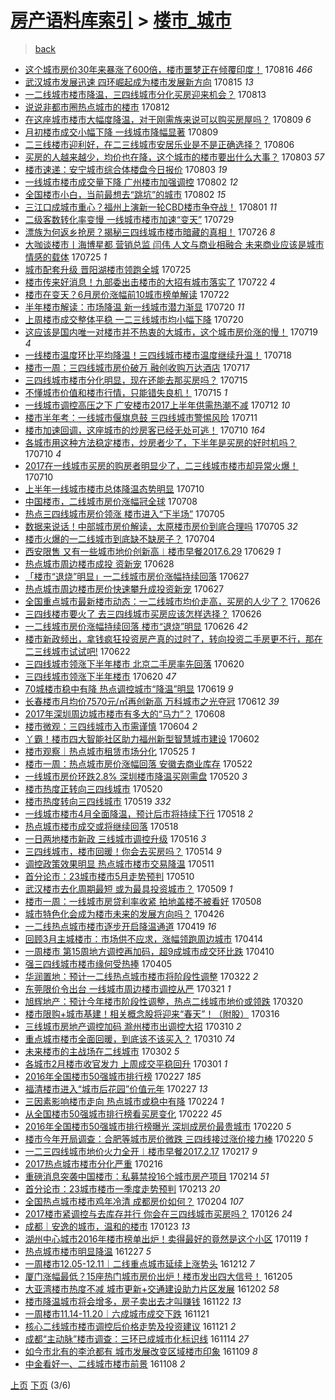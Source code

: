 [房产语料库索引](../../README.md)  > [楼市_城市](楼市_城市.md)
====
> [back](../README.md)

- [这个城市房价30年来暴涨了600倍，楼市噩梦正在倾覆印度！](http://jkwz.applinzi.com/ittc/7002187982013203472.html#%E8%BF%99%E4%B8%AA%E5%9F%8E%E5%B8%82%E6%88%BF%E4%BB%B730%E5%B9%B4%E6%9D%A5%E6%9A%B4%E6%B6%A8%E4%BA%86600%E5%80%8D%EF%BC%8C%E6%A5%BC%E5%B8%82%E5%99%A9%E6%A2%A6%E6%AD%A3%E5%9C%A8%E5%80%BE%E8%A6%86%E5%8D%B0%E5%BA%A6%EF%BC%81) 170816 *466* 
- [武汉城市发展迅速 四环崛起成为楼市发展新方向](http://jkwz.applinzi.com/ittc/7002084789971321872.html#%E6%AD%A6%E6%B1%89%E5%9F%8E%E5%B8%82%E5%8F%91%E5%B1%95%E8%BF%85%E9%80%9F+%E5%9B%9B%E7%8E%AF%E5%B4%9B%E8%B5%B7%E6%88%90%E4%B8%BA%E6%A5%BC%E5%B8%82%E5%8F%91%E5%B1%95%E6%96%B0%E6%96%B9%E5%90%91) 170815 *13* 
- [一二线城市楼市降温，三四线城市分化买房迎来机会？](http://jkwz.applinzi.com/ittc/7001396530408588305.html#%E4%B8%80%E4%BA%8C%E7%BA%BF%E5%9F%8E%E5%B8%82%E6%A5%BC%E5%B8%82%E9%99%8D%E6%B8%A9%EF%BC%8C%E4%B8%89%E5%9B%9B%E7%BA%BF%E5%9F%8E%E5%B8%82%E5%88%86%E5%8C%96%E4%B9%B0%E6%88%BF%E8%BF%8E%E6%9D%A5%E6%9C%BA%E4%BC%9A%EF%BC%9F) 170813  
- [说说非都市圈热点城市的楼市](http://jkwz.applinzi.com/ittc/7001047153013949456.html#%E8%AF%B4%E8%AF%B4%E9%9D%9E%E9%83%BD%E5%B8%82%E5%9C%88%E7%83%AD%E7%82%B9%E5%9F%8E%E5%B8%82%E7%9A%84%E6%A5%BC%E5%B8%82) 170812  
- [在这座城市楼市大幅度降温，对于刚需族来说可以购买房屋吗？](http://jkwz.applinzi.com/ittc/6999883987445892112.html#%E5%9C%A8%E8%BF%99%E5%BA%A7%E5%9F%8E%E5%B8%82%E6%A5%BC%E5%B8%82%E5%A4%A7%E5%B9%85%E5%BA%A6%E9%99%8D%E6%B8%A9%EF%BC%8C%E5%AF%B9%E4%BA%8E%E5%88%9A%E9%9C%80%E6%97%8F%E6%9D%A5%E8%AF%B4%E5%8F%AF%E4%BB%A5%E8%B4%AD%E4%B9%B0%E6%88%BF%E5%B1%8B%E5%90%97%EF%BC%9F) 170809 *6* 
- [月初楼市成交小幅下降 一线城市降幅显著](http://jkwz.applinzi.com/ittc/6999831893875622928.html#%E6%9C%88%E5%88%9D%E6%A5%BC%E5%B8%82%E6%88%90%E4%BA%A4%E5%B0%8F%E5%B9%85%E4%B8%8B%E9%99%8D+%E4%B8%80%E7%BA%BF%E5%9F%8E%E5%B8%82%E9%99%8D%E5%B9%85%E6%98%BE%E8%91%97) 170809  
- [二三线楼市迎利好，在二三线城市安居乐业是不是正确选择？](http://jkwz.applinzi.com/ittc/6998765460945110033.html#%E4%BA%8C%E4%B8%89%E7%BA%BF%E6%A5%BC%E5%B8%82%E8%BF%8E%E5%88%A9%E5%A5%BD%EF%BC%8C%E5%9C%A8%E4%BA%8C%E4%B8%89%E7%BA%BF%E5%9F%8E%E5%B8%82%E5%AE%89%E5%B1%85%E4%B9%90%E4%B8%9A%E6%98%AF%E4%B8%8D%E6%98%AF%E6%AD%A3%E7%A1%AE%E9%80%89%E6%8B%A9%EF%BC%9F) 170806  
- [买房的人越来越少，均价也在降，这个城市的楼市要出什么大事？](http://jkwz.applinzi.com/ittc/6997542993337517072.html#%E4%B9%B0%E6%88%BF%E7%9A%84%E4%BA%BA%E8%B6%8A%E6%9D%A5%E8%B6%8A%E5%B0%91%EF%BC%8C%E5%9D%87%E4%BB%B7%E4%B9%9F%E5%9C%A8%E9%99%8D%EF%BC%8C%E8%BF%99%E4%B8%AA%E5%9F%8E%E5%B8%82%E7%9A%84%E6%A5%BC%E5%B8%82%E8%A6%81%E5%87%BA%E4%BB%80%E4%B9%88%E5%A4%A7%E4%BA%8B%EF%BC%9F) 170803 *57* 
- [楼市速递：安宁城市综合体楼盘今日报价](http://jkwz.applinzi.com/ittc/6997489666046297104.html#%E6%A5%BC%E5%B8%82%E9%80%9F%E9%80%92%EF%BC%9A%E5%AE%89%E5%AE%81%E5%9F%8E%E5%B8%82%E7%BB%BC%E5%90%88%E4%BD%93%E6%A5%BC%E7%9B%98%E4%BB%8A%E6%97%A5%E6%8A%A5%E4%BB%B7) 170803 *19* 
- [一线城市楼市成交量下降 广州楼市加强调控](http://jkwz.applinzi.com/ittc/6997306183848035345.html#%E4%B8%80%E7%BA%BF%E5%9F%8E%E5%B8%82%E6%A5%BC%E5%B8%82%E6%88%90%E4%BA%A4%E9%87%8F%E4%B8%8B%E9%99%8D+%E5%B9%BF%E5%B7%9E%E6%A5%BC%E5%B8%82%E5%8A%A0%E5%BC%BA%E8%B0%83%E6%8E%A7) 170802 *12* 
- [全国楼市小白，当前最想去“跳坑”的城市](http://jkwz.applinzi.com/ittc/6997148932445307921.html#%E5%85%A8%E5%9B%BD%E6%A5%BC%E5%B8%82%E5%B0%8F%E7%99%BD%EF%BC%8C%E5%BD%93%E5%89%8D%E6%9C%80%E6%83%B3%E5%8E%BB%E2%80%9C%E8%B7%B3%E5%9D%91%E2%80%9D%E7%9A%84%E5%9F%8E%E5%B8%82) 170802 *15* 
- [三江口成城市重心？福州上演新一轮CBD楼市争夺战！](http://jkwz.applinzi.com/ittc/6996861547849450513.html#%E4%B8%89%E6%B1%9F%E5%8F%A3%E6%88%90%E5%9F%8E%E5%B8%82%E9%87%8D%E5%BF%83%EF%BC%9F%E7%A6%8F%E5%B7%9E%E4%B8%8A%E6%BC%94%E6%96%B0%E4%B8%80%E8%BD%AECBD%E6%A5%BC%E5%B8%82%E4%BA%89%E5%A4%BA%E6%88%98%EF%BC%81) 170801 *11* 
- [二级客数转化率变慢 一线城市楼市加速“变天”](http://jkwz.applinzi.com/ittc/6995716302461994001.html#%E4%BA%8C%E7%BA%A7%E5%AE%A2%E6%95%B0%E8%BD%AC%E5%8C%96%E7%8E%87%E5%8F%98%E6%85%A2+%E4%B8%80%E7%BA%BF%E5%9F%8E%E5%B8%82%E6%A5%BC%E5%B8%82%E5%8A%A0%E9%80%9F%E2%80%9C%E5%8F%98%E5%A4%A9%E2%80%9D) 170729  
- [漂族为何返乡抢房？揭秘三四线城市楼市暗藏的真相！](http://jkwz.applinzi.com/ittc/6994565833383478289.html#%E6%BC%82%E6%97%8F%E4%B8%BA%E4%BD%95%E8%BF%94%E4%B9%A1%E6%8A%A2%E6%88%BF%EF%BC%9F%E6%8F%AD%E7%A7%98%E4%B8%89%E5%9B%9B%E7%BA%BF%E5%9F%8E%E5%B8%82%E6%A5%BC%E5%B8%82%E6%9A%97%E8%97%8F%E7%9A%84%E7%9C%9F%E7%9B%B8%EF%BC%81) 170726 *8* 
- [大咖谈楼市丨海博星都 营销总监 闫伟 人文与商业相融合 未来商业应该是城市情感的载体](http://jkwz.applinzi.com/ittc/6994299929936528400.html#%E5%A4%A7%E5%92%96%E8%B0%88%E6%A5%BC%E5%B8%82%E4%B8%A8%E6%B5%B7%E5%8D%9A%E6%98%9F%E9%83%BD+%E8%90%A5%E9%94%80%E6%80%BB%E7%9B%91+%E9%97%AB%E4%BC%9F+%E4%BA%BA%E6%96%87%E4%B8%8E%E5%95%86%E4%B8%9A%E7%9B%B8%E8%9E%8D%E5%90%88+%E6%9C%AA%E6%9D%A5%E5%95%86%E4%B8%9A%E5%BA%94%E8%AF%A5%E6%98%AF%E5%9F%8E%E5%B8%82%E6%83%85%E6%84%9F%E7%9A%84%E8%BD%BD%E4%BD%93) 170725 *1* 
- [城市配套升级 晋阳湖楼市领跑全城](http://jkwz.applinzi.com/ittc/6994113503177475089.html#%E5%9F%8E%E5%B8%82%E9%85%8D%E5%A5%97%E5%8D%87%E7%BA%A7+%E6%99%8B%E9%98%B3%E6%B9%96%E6%A5%BC%E5%B8%82%E9%A2%86%E8%B7%91%E5%85%A8%E5%9F%8E) 170725  
- [楼市传来好消息！九部委出击楼市的大招有城市落实了](http://jkwz.applinzi.com/ittc/6993157537430766608.html#%E6%A5%BC%E5%B8%82%E4%BC%A0%E6%9D%A5%E5%A5%BD%E6%B6%88%E6%81%AF%EF%BC%81%E4%B9%9D%E9%83%A8%E5%A7%94%E5%87%BA%E5%87%BB%E6%A5%BC%E5%B8%82%E7%9A%84%E5%A4%A7%E6%8B%9B%E6%9C%89%E5%9F%8E%E5%B8%82%E8%90%BD%E5%AE%9E%E4%BA%86) 170722 *4* 
- [楼市在变天？6月房价涨幅前10城市榜单解读](http://jkwz.applinzi.com/ittc/6993042667934843920.html#%E6%A5%BC%E5%B8%82%E5%9C%A8%E5%8F%98%E5%A4%A9%EF%BC%9F6%E6%9C%88%E6%88%BF%E4%BB%B7%E6%B6%A8%E5%B9%85%E5%89%8D10%E5%9F%8E%E5%B8%82%E6%A6%9C%E5%8D%95%E8%A7%A3%E8%AF%BB) 170722  
- [半年楼市解读：市场降温 新一线城市潜力渐显](http://jkwz.applinzi.com/ittc/6992347453708567568.html#%E5%8D%8A%E5%B9%B4%E6%A5%BC%E5%B8%82%E8%A7%A3%E8%AF%BB%EF%BC%9A%E5%B8%82%E5%9C%BA%E9%99%8D%E6%B8%A9+%E6%96%B0%E4%B8%80%E7%BA%BF%E5%9F%8E%E5%B8%82%E6%BD%9C%E5%8A%9B%E6%B8%90%E6%98%BE) 170720 *11* 
- [上周楼市成交整体平稳 一二三线城市均小幅下降](http://jkwz.applinzi.com/ittc/6992319074011710480.html#%E4%B8%8A%E5%91%A8%E6%A5%BC%E5%B8%82%E6%88%90%E4%BA%A4%E6%95%B4%E4%BD%93%E5%B9%B3%E7%A8%B3+%E4%B8%80%E4%BA%8C%E4%B8%89%E7%BA%BF%E5%9F%8E%E5%B8%82%E5%9D%87%E5%B0%8F%E5%B9%85%E4%B8%8B%E9%99%8D) 170720  
- [这应该是国内唯一对楼市并不热衷的大城市，这个城市房价涨的慢！](http://jkwz.applinzi.com/ittc/6992061380369581072.html#%E8%BF%99%E5%BA%94%E8%AF%A5%E6%98%AF%E5%9B%BD%E5%86%85%E5%94%AF%E4%B8%80%E5%AF%B9%E6%A5%BC%E5%B8%82%E5%B9%B6%E4%B8%8D%E7%83%AD%E8%A1%B7%E7%9A%84%E5%A4%A7%E5%9F%8E%E5%B8%82%EF%BC%8C%E8%BF%99%E4%B8%AA%E5%9F%8E%E5%B8%82%E6%88%BF%E4%BB%B7%E6%B6%A8%E7%9A%84%E6%85%A2%EF%BC%81) 170719 *4* 
- [一线楼市温度环比平均降温！三四线城市楼市温度继续升温！](http://jkwz.applinzi.com/ittc/6991697696988333072.html#%E4%B8%80%E7%BA%BF%E6%A5%BC%E5%B8%82%E6%B8%A9%E5%BA%A6%E7%8E%AF%E6%AF%94%E5%B9%B3%E5%9D%87%E9%99%8D%E6%B8%A9%EF%BC%81%E4%B8%89%E5%9B%9B%E7%BA%BF%E5%9F%8E%E5%B8%82%E6%A5%BC%E5%B8%82%E6%B8%A9%E5%BA%A6%E7%BB%A7%E7%BB%AD%E5%8D%87%E6%B8%A9%EF%BC%81) 170718  
- [楼市一周：三四线城市房价破万 融创收购万达酒店](http://jkwz.applinzi.com/ittc/6991217158670255120.html#%E6%A5%BC%E5%B8%82%E4%B8%80%E5%91%A8%EF%BC%9A%E4%B8%89%E5%9B%9B%E7%BA%BF%E5%9F%8E%E5%B8%82%E6%88%BF%E4%BB%B7%E7%A0%B4%E4%B8%87+%E8%9E%8D%E5%88%9B%E6%94%B6%E8%B4%AD%E4%B8%87%E8%BE%BE%E9%85%92%E5%BA%97) 170717  
- [三四线城市楼市分化明显，现在还能去那买房吗？](http://jkwz.applinzi.com/ittc/6990454937929384977.html#%E4%B8%89%E5%9B%9B%E7%BA%BF%E5%9F%8E%E5%B8%82%E6%A5%BC%E5%B8%82%E5%88%86%E5%8C%96%E6%98%8E%E6%98%BE%EF%BC%8C%E7%8E%B0%E5%9C%A8%E8%BF%98%E8%83%BD%E5%8E%BB%E9%82%A3%E4%B9%B0%E6%88%BF%E5%90%97%EF%BC%9F) 170715  
- [不懂城市价值和楼市行情，只能错失良机！](http://jkwz.applinzi.com/ittc/6990144452835148816.html#%E4%B8%8D%E6%87%82%E5%9F%8E%E5%B8%82%E4%BB%B7%E5%80%BC%E5%92%8C%E6%A5%BC%E5%B8%82%E8%A1%8C%E6%83%85%EF%BC%8C%E5%8F%AA%E8%83%BD%E9%94%99%E5%A4%B1%E8%89%AF%E6%9C%BA%EF%BC%81) 170715 *1* 
- [一线城市调控高压之下 广安楼市2017上半年供需热潮不减](http://jkwz.applinzi.com/ittc/6989453983000036368.html#%E4%B8%80%E7%BA%BF%E5%9F%8E%E5%B8%82%E8%B0%83%E6%8E%A7%E9%AB%98%E5%8E%8B%E4%B9%8B%E4%B8%8B+%E5%B9%BF%E5%AE%89%E6%A5%BC%E5%B8%822017%E4%B8%8A%E5%8D%8A%E5%B9%B4%E4%BE%9B%E9%9C%80%E7%83%AD%E6%BD%AE%E4%B8%8D%E5%87%8F) 170712 *10* 
- [楼市半年考：一线城市偃旗息鼓 三四线城市警惕风险](http://jkwz.applinzi.com/ittc/6988910601571927057.html#%E6%A5%BC%E5%B8%82%E5%8D%8A%E5%B9%B4%E8%80%83%EF%BC%9A%E4%B8%80%E7%BA%BF%E5%9F%8E%E5%B8%82%E5%81%83%E6%97%97%E6%81%AF%E9%BC%93+%E4%B8%89%E5%9B%9B%E7%BA%BF%E5%9F%8E%E5%B8%82%E8%AD%A6%E6%83%95%E9%A3%8E%E9%99%A9) 170711  
- [楼市加速回调，这座城市的炒房客已经无处可逃！](http://jkwz.applinzi.com/ittc/6988746649001001988.html#%E6%A5%BC%E5%B8%82%E5%8A%A0%E9%80%9F%E5%9B%9E%E8%B0%83%EF%BC%8C%E8%BF%99%E5%BA%A7%E5%9F%8E%E5%B8%82%E7%9A%84%E7%82%92%E6%88%BF%E5%AE%A2%E5%B7%B2%E7%BB%8F%E6%97%A0%E5%A4%84%E5%8F%AF%E9%80%83%EF%BC%81) 170710 *164* 
- [各城市用这种方法稳定楼市，炒房者少了，下半年是买房的好时机吗？](http://jkwz.applinzi.com/ittc/6988644778097771524.html#%E5%90%84%E5%9F%8E%E5%B8%82%E7%94%A8%E8%BF%99%E7%A7%8D%E6%96%B9%E6%B3%95%E7%A8%B3%E5%AE%9A%E6%A5%BC%E5%B8%82%EF%BC%8C%E7%82%92%E6%88%BF%E8%80%85%E5%B0%91%E4%BA%86%EF%BC%8C%E4%B8%8B%E5%8D%8A%E5%B9%B4%E6%98%AF%E4%B9%B0%E6%88%BF%E7%9A%84%E5%A5%BD%E6%97%B6%E6%9C%BA%E5%90%97%EF%BC%9F) 170710 *4* 
- [2017在一线城市买房的购房者明显少了，二三线城市楼市却异常火爆！](http://jkwz.applinzi.com/ittc/6988622015513494532.html#2017%E5%9C%A8%E4%B8%80%E7%BA%BF%E5%9F%8E%E5%B8%82%E4%B9%B0%E6%88%BF%E7%9A%84%E8%B4%AD%E6%88%BF%E8%80%85%E6%98%8E%E6%98%BE%E5%B0%91%E4%BA%86%EF%BC%8C%E4%BA%8C%E4%B8%89%E7%BA%BF%E5%9F%8E%E5%B8%82%E6%A5%BC%E5%B8%82%E5%8D%B4%E5%BC%82%E5%B8%B8%E7%81%AB%E7%88%86%EF%BC%81) 170710  
- [上半年一线城市楼市总体降温态势明显](http://jkwz.applinzi.com/ittc/6988586267875738640.html#%E4%B8%8A%E5%8D%8A%E5%B9%B4%E4%B8%80%E7%BA%BF%E5%9F%8E%E5%B8%82%E6%A5%BC%E5%B8%82%E6%80%BB%E4%BD%93%E9%99%8D%E6%B8%A9%E6%80%81%E5%8A%BF%E6%98%8E%E6%98%BE) 170710  
- [中国楼市，二线城市房价涨幅冠全球](http://jkwz.applinzi.com/ittc/6987820496916579333.html#%E4%B8%AD%E5%9B%BD%E6%A5%BC%E5%B8%82%EF%BC%8C%E4%BA%8C%E7%BA%BF%E5%9F%8E%E5%B8%82%E6%88%BF%E4%BB%B7%E6%B6%A8%E5%B9%85%E5%86%A0%E5%85%A8%E7%90%83) 170708  
- [热点三四线城市房价领涨 楼市进入“下半场”](http://jkwz.applinzi.com/ittc/6986780572499051536.html#%E7%83%AD%E7%82%B9%E4%B8%89%E5%9B%9B%E7%BA%BF%E5%9F%8E%E5%B8%82%E6%88%BF%E4%BB%B7%E9%A2%86%E6%B6%A8+%E6%A5%BC%E5%B8%82%E8%BF%9B%E5%85%A5%E2%80%9C%E4%B8%8B%E5%8D%8A%E5%9C%BA%E2%80%9D) 170705  
- [数据来说话！中部城市房价解读，太原楼市房价到底合理吗](http://jkwz.applinzi.com/ittc/6986772083814958084.html#%E6%95%B0%E6%8D%AE%E6%9D%A5%E8%AF%B4%E8%AF%9D%EF%BC%81%E4%B8%AD%E9%83%A8%E5%9F%8E%E5%B8%82%E6%88%BF%E4%BB%B7%E8%A7%A3%E8%AF%BB%EF%BC%8C%E5%A4%AA%E5%8E%9F%E6%A5%BC%E5%B8%82%E6%88%BF%E4%BB%B7%E5%88%B0%E5%BA%95%E5%90%88%E7%90%86%E5%90%97) 170705 *32* 
- [楼市火爆的一二线城市到底缺不缺房子？](http://jkwz.applinzi.com/ittc/6986492688017654788.html#%E6%A5%BC%E5%B8%82%E7%81%AB%E7%88%86%E7%9A%84%E4%B8%80%E4%BA%8C%E7%BA%BF%E5%9F%8E%E5%B8%82%E5%88%B0%E5%BA%95%E7%BC%BA%E4%B8%8D%E7%BC%BA%E6%88%BF%E5%AD%90%EF%BC%9F) 170704  
- [西安限售 又有一些城市地价创新高︱楼市早餐2017.6.29](http://jkwz.applinzi.com/ittc/6984547774010754053.html#%E8%A5%BF%E5%AE%89%E9%99%90%E5%94%AE+%E5%8F%88%E6%9C%89%E4%B8%80%E4%BA%9B%E5%9F%8E%E5%B8%82%E5%9C%B0%E4%BB%B7%E5%88%9B%E6%96%B0%E9%AB%98%EF%B8%B1%E6%A5%BC%E5%B8%82%E6%97%A9%E9%A4%902017.6.29) 170629 *1* 
- [热点城市周边楼市成投 资新宠](http://jkwz.applinzi.com/ittc/6984142502419235845.html#%E7%83%AD%E7%82%B9%E5%9F%8E%E5%B8%82%E5%91%A8%E8%BE%B9%E6%A5%BC%E5%B8%82%E6%88%90%E6%8A%95+%E8%B5%84%E6%96%B0%E5%AE%A0) 170628  
- [「楼市“退烧”明显」一二线城市房价涨幅持续回落](http://jkwz.applinzi.com/ittc/6983899031611638789.html#%E3%80%8C%E6%A5%BC%E5%B8%82%E2%80%9C%E9%80%80%E7%83%A7%E2%80%9D%E6%98%8E%E6%98%BE%E3%80%8D%E4%B8%80%E4%BA%8C%E7%BA%BF%E5%9F%8E%E5%B8%82%E6%88%BF%E4%BB%B7%E6%B6%A8%E5%B9%85%E6%8C%81%E7%BB%AD%E5%9B%9E%E8%90%BD) 170627  
- [热点城市周边楼市房价快速攀升成投资新宠](http://jkwz.applinzi.com/ittc/6983757404742108165.html#%E7%83%AD%E7%82%B9%E5%9F%8E%E5%B8%82%E5%91%A8%E8%BE%B9%E6%A5%BC%E5%B8%82%E6%88%BF%E4%BB%B7%E5%BF%AB%E9%80%9F%E6%94%80%E5%8D%87%E6%88%90%E6%8A%95%E8%B5%84%E6%96%B0%E5%AE%A0) 170627  
- [全国重点城市最新楼市动态：一二线城市均价走高，买房的人少了？](http://jkwz.applinzi.com/ittc/6983418616354440196.html#%E5%85%A8%E5%9B%BD%E9%87%8D%E7%82%B9%E5%9F%8E%E5%B8%82%E6%9C%80%E6%96%B0%E6%A5%BC%E5%B8%82%E5%8A%A8%E6%80%81%EF%BC%9A%E4%B8%80%E4%BA%8C%E7%BA%BF%E5%9F%8E%E5%B8%82%E5%9D%87%E4%BB%B7%E8%B5%B0%E9%AB%98%EF%BC%8C%E4%B9%B0%E6%88%BF%E7%9A%84%E4%BA%BA%E5%B0%91%E4%BA%86%EF%BC%9F) 170626  
- [三四线楼市要火了 去三四线城市买房应该怎样选择？](http://jkwz.applinzi.com/ittc/6983406424284464133.html#%E4%B8%89%E5%9B%9B%E7%BA%BF%E6%A5%BC%E5%B8%82%E8%A6%81%E7%81%AB%E4%BA%86+%E5%8E%BB%E4%B8%89%E5%9B%9B%E7%BA%BF%E5%9F%8E%E5%B8%82%E4%B9%B0%E6%88%BF%E5%BA%94%E8%AF%A5%E6%80%8E%E6%A0%B7%E9%80%89%E6%8B%A9%EF%BC%9F) 170626  
- [一二线城市房价涨幅持续回落 楼市“退烧”明显](http://jkwz.applinzi.com/ittc/6983306593352287237.html#%E4%B8%80%E4%BA%8C%E7%BA%BF%E5%9F%8E%E5%B8%82%E6%88%BF%E4%BB%B7%E6%B6%A8%E5%B9%85%E6%8C%81%E7%BB%AD%E5%9B%9E%E8%90%BD+%E6%A5%BC%E5%B8%82%E2%80%9C%E9%80%80%E7%83%A7%E2%80%9D%E6%98%8E%E6%98%BE) 170626 *42* 
- [楼市新政频出，拿钱疯狂投资房产真的过时了，转向投资二手房更不行，那在二三线城市试试吧!](http://jkwz.applinzi.com/ittc/6982125926610371589.html#%E6%A5%BC%E5%B8%82%E6%96%B0%E6%94%BF%E9%A2%91%E5%87%BA%EF%BC%8C%E6%8B%BF%E9%92%B1%E7%96%AF%E7%8B%82%E6%8A%95%E8%B5%84%E6%88%BF%E4%BA%A7%E7%9C%9F%E7%9A%84%E8%BF%87%E6%97%B6%E4%BA%86%EF%BC%8C%E8%BD%AC%E5%90%91%E6%8A%95%E8%B5%84%E4%BA%8C%E6%89%8B%E6%88%BF%E6%9B%B4%E4%B8%8D%E8%A1%8C%EF%BC%8C%E9%82%A3%E5%9C%A8%E4%BA%8C%E4%B8%89%E7%BA%BF%E5%9F%8E%E5%B8%82%E8%AF%95%E8%AF%95%E5%90%A7%21) 170622  
- [三四线城市领涨下半年楼市 北京二手房率先回落](http://jkwz.applinzi.com/ittc/6981196439567729668.html#%E4%B8%89%E5%9B%9B%E7%BA%BF%E5%9F%8E%E5%B8%82%E9%A2%86%E6%B6%A8%E4%B8%8B%E5%8D%8A%E5%B9%B4%E6%A5%BC%E5%B8%82+%E5%8C%97%E4%BA%AC%E4%BA%8C%E6%89%8B%E6%88%BF%E7%8E%87%E5%85%88%E5%9B%9E%E8%90%BD) 170620  
- [三四线城市领涨下半年楼市](http://jkwz.applinzi.com/ittc/6981156395217847301.html#%E4%B8%89%E5%9B%9B%E7%BA%BF%E5%9F%8E%E5%B8%82%E9%A2%86%E6%B6%A8%E4%B8%8B%E5%8D%8A%E5%B9%B4%E6%A5%BC%E5%B8%82) 170620 *47* 
- [70城楼市稳中有降 热点调控城市“降温”明显](http://jkwz.applinzi.com/ittc/6980965333866120196.html#70%E5%9F%8E%E6%A5%BC%E5%B8%82%E7%A8%B3%E4%B8%AD%E6%9C%89%E9%99%8D+%E7%83%AD%E7%82%B9%E8%B0%83%E6%8E%A7%E5%9F%8E%E5%B8%82%E2%80%9C%E9%99%8D%E6%B8%A9%E2%80%9D%E6%98%8E%E6%98%BE) 170619 *9* 
- [长春楼市月均价7570元/㎡再创新高 万科城市之光夺冠](http://jkwz.applinzi.com/ittc/6978213691689272325.html#%E9%95%BF%E6%98%A5%E6%A5%BC%E5%B8%82%E6%9C%88%E5%9D%87%E4%BB%B77570%E5%85%83%2F%E3%8E%A1%E5%86%8D%E5%88%9B%E6%96%B0%E9%AB%98+%E4%B8%87%E7%A7%91%E5%9F%8E%E5%B8%82%E4%B9%8B%E5%85%89%E5%A4%BA%E5%86%A0) 170612 *39* 
- [2017年深圳周边城市楼市有多大的“马力”？](http://jkwz.applinzi.com/ittc/6976701957212210180.html#2017%E5%B9%B4%E6%B7%B1%E5%9C%B3%E5%91%A8%E8%BE%B9%E5%9F%8E%E5%B8%82%E6%A5%BC%E5%B8%82%E6%9C%89%E5%A4%9A%E5%A4%A7%E7%9A%84%E2%80%9C%E9%A9%AC%E5%8A%9B%E2%80%9D%EF%BC%9F) 170608  
- [楼市微观：三四线城市入市需谨慎](http://jkwz.applinzi.com/ittc/6974989928323613700.html#%E6%A5%BC%E5%B8%82%E5%BE%AE%E8%A7%82%EF%BC%9A%E4%B8%89%E5%9B%9B%E7%BA%BF%E5%9F%8E%E5%B8%82%E5%85%A5%E5%B8%82%E9%9C%80%E8%B0%A8%E6%85%8E) 170604 *2* 
- [丫霸！楼市四大智能社区助力福州新型智慧城市建设](http://jkwz.applinzi.com/ittc/6974599687788037125.html#%E4%B8%AB%E9%9C%B8%EF%BC%81%E6%A5%BC%E5%B8%82%E5%9B%9B%E5%A4%A7%E6%99%BA%E8%83%BD%E7%A4%BE%E5%8C%BA%E5%8A%A9%E5%8A%9B%E7%A6%8F%E5%B7%9E%E6%96%B0%E5%9E%8B%E6%99%BA%E6%85%A7%E5%9F%8E%E5%B8%82%E5%BB%BA%E8%AE%BE) 170602  
- [楼市观察｜热点城市租赁市场分化](http://jkwz.applinzi.com/ittc/6971678561340490756.html#%E6%A5%BC%E5%B8%82%E8%A7%82%E5%AF%9F%EF%BD%9C%E7%83%AD%E7%82%B9%E5%9F%8E%E5%B8%82%E7%A7%9F%E8%B5%81%E5%B8%82%E5%9C%BA%E5%88%86%E5%8C%96) 170525 *1* 
- [楼市一周：热点城市房价涨幅回落 安徽去商业库存](http://jkwz.applinzi.com/ittc/6970423883113956357.html#%E6%A5%BC%E5%B8%82%E4%B8%80%E5%91%A8%EF%BC%9A%E7%83%AD%E7%82%B9%E5%9F%8E%E5%B8%82%E6%88%BF%E4%BB%B7%E6%B6%A8%E5%B9%85%E5%9B%9E%E8%90%BD+%E5%AE%89%E5%BE%BD%E5%8E%BB%E5%95%86%E4%B8%9A%E5%BA%93%E5%AD%98) 170522  
- [一线城市房价环跌2.8% 深圳楼市降温买刚需盘](http://jkwz.applinzi.com/ittc/6969832641061716996.html#%E4%B8%80%E7%BA%BF%E5%9F%8E%E5%B8%82%E6%88%BF%E4%BB%B7%E7%8E%AF%E8%B7%8C2.8%25+%E6%B7%B1%E5%9C%B3%E6%A5%BC%E5%B8%82%E9%99%8D%E6%B8%A9%E4%B9%B0%E5%88%9A%E9%9C%80%E7%9B%98) 170520 *3* 
- [楼市热度正转向三四线城市](http://jkwz.applinzi.com/ittc/6969420541420110853.html#%E6%A5%BC%E5%B8%82%E7%83%AD%E5%BA%A6%E6%AD%A3%E8%BD%AC%E5%90%91%E4%B8%89%E5%9B%9B%E7%BA%BF%E5%9F%8E%E5%B8%82) 170520  
- [楼市热度转向三四线城市](http://jkwz.applinzi.com/ittc/6969281767654556676.html#%E6%A5%BC%E5%B8%82%E7%83%AD%E5%BA%A6%E8%BD%AC%E5%90%91%E4%B8%89%E5%9B%9B%E7%BA%BF%E5%9F%8E%E5%B8%82) 170519 *332* 
- [一线城市楼市4月全面降温，预计后市将持续下行](http://jkwz.applinzi.com/ittc/6968990954252928004.html#%E4%B8%80%E7%BA%BF%E5%9F%8E%E5%B8%82%E6%A5%BC%E5%B8%824%E6%9C%88%E5%85%A8%E9%9D%A2%E9%99%8D%E6%B8%A9%EF%BC%8C%E9%A2%84%E8%AE%A1%E5%90%8E%E5%B8%82%E5%B0%86%E6%8C%81%E7%BB%AD%E4%B8%8B%E8%A1%8C) 170518 *2* 
- [热点城市楼市成交或将继续回落](http://jkwz.applinzi.com/ittc/6968913575455228933.html#%E7%83%AD%E7%82%B9%E5%9F%8E%E5%B8%82%E6%A5%BC%E5%B8%82%E6%88%90%E4%BA%A4%E6%88%96%E5%B0%86%E7%BB%A7%E7%BB%AD%E5%9B%9E%E8%90%BD) 170518  
- [一日两地楼市新政 三线城市调控升级](http://jkwz.applinzi.com/ittc/6968073264701113349.html#%E4%B8%80%E6%97%A5%E4%B8%A4%E5%9C%B0%E6%A5%BC%E5%B8%82%E6%96%B0%E6%94%BF+%E4%B8%89%E7%BA%BF%E5%9F%8E%E5%B8%82%E8%B0%83%E6%8E%A7%E5%8D%87%E7%BA%A7) 170516 *3* 
- [三四线城市，楼市回暖！你会去买房吗？](http://jkwz.applinzi.com/ittc/6967583056197059589.html#%E4%B8%89%E5%9B%9B%E7%BA%BF%E5%9F%8E%E5%B8%82%EF%BC%8C%E6%A5%BC%E5%B8%82%E5%9B%9E%E6%9A%96%EF%BC%81%E4%BD%A0%E4%BC%9A%E5%8E%BB%E4%B9%B0%E6%88%BF%E5%90%97%EF%BC%9F) 170514 *9* 
- [调控政策效果明显 热点城市楼市交易降温](http://jkwz.applinzi.com/ittc/6966409982755996677.html#%E8%B0%83%E6%8E%A7%E6%94%BF%E7%AD%96%E6%95%88%E6%9E%9C%E6%98%8E%E6%98%BE+%E7%83%AD%E7%82%B9%E5%9F%8E%E5%B8%82%E6%A5%BC%E5%B8%82%E4%BA%A4%E6%98%93%E9%99%8D%E6%B8%A9) 170511  
- [首分论市：23城市楼市5月走势预判](http://jkwz.applinzi.com/ittc/6965852205608338437.html#%E9%A6%96%E5%88%86%E8%AE%BA%E5%B8%82%EF%BC%9A23%E5%9F%8E%E5%B8%82%E6%A5%BC%E5%B8%825%E6%9C%88%E8%B5%B0%E5%8A%BF%E9%A2%84%E5%88%A4) 170510  
- [武汉楼市去化周期最短 或为最具投资城市？](http://jkwz.applinzi.com/ittc/6965348087437493252.html#%E6%AD%A6%E6%B1%89%E6%A5%BC%E5%B8%82%E5%8E%BB%E5%8C%96%E5%91%A8%E6%9C%9F%E6%9C%80%E7%9F%AD+%E6%88%96%E4%B8%BA%E6%9C%80%E5%85%B7%E6%8A%95%E8%B5%84%E5%9F%8E%E5%B8%82%EF%BC%9F) 170509 *1* 
- [楼市一周：一线城市房贷利率收紧 拍地盖楼不被看好](http://jkwz.applinzi.com/ittc/6965236230483608581.html#%E6%A5%BC%E5%B8%82%E4%B8%80%E5%91%A8%EF%BC%9A%E4%B8%80%E7%BA%BF%E5%9F%8E%E5%B8%82%E6%88%BF%E8%B4%B7%E5%88%A9%E7%8E%87%E6%94%B6%E7%B4%A7+%E6%8B%8D%E5%9C%B0%E7%9B%96%E6%A5%BC%E4%B8%8D%E8%A2%AB%E7%9C%8B%E5%A5%BD) 170508  
- [城市特色化会成为楼市未来的发展方向吗？](http://jkwz.applinzi.com/ittc/6960913943034856452.html#%E5%9F%8E%E5%B8%82%E7%89%B9%E8%89%B2%E5%8C%96%E4%BC%9A%E6%88%90%E4%B8%BA%E6%A5%BC%E5%B8%82%E6%9C%AA%E6%9D%A5%E7%9A%84%E5%8F%91%E5%B1%95%E6%96%B9%E5%90%91%E5%90%97%EF%BC%9F) 170426  
- [一二线热点城市楼市逐步开启降温通道](http://jkwz.applinzi.com/ittc/6958072590097712133.html#%E4%B8%80%E4%BA%8C%E7%BA%BF%E7%83%AD%E7%82%B9%E5%9F%8E%E5%B8%82%E6%A5%BC%E5%B8%82%E9%80%90%E6%AD%A5%E5%BC%80%E5%90%AF%E9%99%8D%E6%B8%A9%E9%80%9A%E9%81%93) 170419 *16* 
- [回顾3月主城楼市：市场供不应求，涨幅领跑周边城市](http://jkwz.applinzi.com/ittc/6956321088958104580.html#%E5%9B%9E%E9%A1%BE3%E6%9C%88%E4%B8%BB%E5%9F%8E%E6%A5%BC%E5%B8%82%EF%BC%9A%E5%B8%82%E5%9C%BA%E4%BE%9B%E4%B8%8D%E5%BA%94%E6%B1%82%EF%BC%8C%E6%B6%A8%E5%B9%85%E9%A2%86%E8%B7%91%E5%91%A8%E8%BE%B9%E5%9F%8E%E5%B8%82) 170414  
- [一周楼市 第15周地方调控再加码，超9成城市成交环比跌](http://jkwz.applinzi.com/ittc/6954947619842425861.html#%E4%B8%80%E5%91%A8%E6%A5%BC%E5%B8%82+%E7%AC%AC15%E5%91%A8%E5%9C%B0%E6%96%B9%E8%B0%83%E6%8E%A7%E5%86%8D%E5%8A%A0%E7%A0%81%EF%BC%8C%E8%B6%859%E6%88%90%E5%9F%8E%E5%B8%82%E6%88%90%E4%BA%A4%E7%8E%AF%E6%AF%94%E8%B7%8C) 170410  
- [强三四线城市楼市缘何受热捧](http://jkwz.applinzi.com/ittc/6953074669849674756.html#%E5%BC%BA%E4%B8%89%E5%9B%9B%E7%BA%BF%E5%9F%8E%E5%B8%82%E6%A5%BC%E5%B8%82%E7%BC%98%E4%BD%95%E5%8F%97%E7%83%AD%E6%8D%A7) 170405  
- [华润置地：预计一二线热点城市楼市将阶段性调整](http://jkwz.applinzi.com/ittc/6947971767153984517.html#%E5%8D%8E%E6%B6%A6%E7%BD%AE%E5%9C%B0%EF%BC%9A%E9%A2%84%E8%AE%A1%E4%B8%80%E4%BA%8C%E7%BA%BF%E7%83%AD%E7%82%B9%E5%9F%8E%E5%B8%82%E6%A5%BC%E5%B8%82%E5%B0%86%E9%98%B6%E6%AE%B5%E6%80%A7%E8%B0%83%E6%95%B4) 170322 *2* 
- [东莞限价令出台 一线城市周边楼市调控从严](http://jkwz.applinzi.com/ittc/6947529949572498437.html#%E4%B8%9C%E8%8E%9E%E9%99%90%E4%BB%B7%E4%BB%A4%E5%87%BA%E5%8F%B0+%E4%B8%80%E7%BA%BF%E5%9F%8E%E5%B8%82%E5%91%A8%E8%BE%B9%E6%A5%BC%E5%B8%82%E8%B0%83%E6%8E%A7%E4%BB%8E%E4%B8%A5) 170321 *1* 
- [旭辉地产：预计今年楼市阶段性调整，热点二线城市地价或领跌](http://jkwz.applinzi.com/ittc/6947226698302096389.html#%E6%97%AD%E8%BE%89%E5%9C%B0%E4%BA%A7%EF%BC%9A%E9%A2%84%E8%AE%A1%E4%BB%8A%E5%B9%B4%E6%A5%BC%E5%B8%82%E9%98%B6%E6%AE%B5%E6%80%A7%E8%B0%83%E6%95%B4%EF%BC%8C%E7%83%AD%E7%82%B9%E4%BA%8C%E7%BA%BF%E5%9F%8E%E5%B8%82%E5%9C%B0%E4%BB%B7%E6%88%96%E9%A2%86%E8%B7%8C) 170320  
- [楼市限购+城市基建！相关概念股将迎来“春天”！（附股）](http://jkwz.applinzi.com/ittc/6945689595390985221.html#%E6%A5%BC%E5%B8%82%E9%99%90%E8%B4%AD%2B%E5%9F%8E%E5%B8%82%E5%9F%BA%E5%BB%BA%EF%BC%81%E7%9B%B8%E5%85%B3%E6%A6%82%E5%BF%B5%E8%82%A1%E5%B0%86%E8%BF%8E%E6%9D%A5%E2%80%9C%E6%98%A5%E5%A4%A9%E2%80%9D%EF%BC%81%EF%BC%88%E9%99%84%E8%82%A1%EF%BC%89) 170316  
- [三线城市房地产调控加码 滁州楼市出调控大招](http://jkwz.applinzi.com/ittc/6943418185557738501.html#%E4%B8%89%E7%BA%BF%E5%9F%8E%E5%B8%82%E6%88%BF%E5%9C%B0%E4%BA%A7%E8%B0%83%E6%8E%A7%E5%8A%A0%E7%A0%81+%E6%BB%81%E5%B7%9E%E6%A5%BC%E5%B8%82%E5%87%BA%E8%B0%83%E6%8E%A7%E5%A4%A7%E6%8B%9B) 170310 *2* 
- [重点城市楼市全面回暖，到底该不该买入？](http://jkwz.applinzi.com/ittc/6943027733834761220.html#%E9%87%8D%E7%82%B9%E5%9F%8E%E5%B8%82%E6%A5%BC%E5%B8%82%E5%85%A8%E9%9D%A2%E5%9B%9E%E6%9A%96%EF%BC%8C%E5%88%B0%E5%BA%95%E8%AF%A5%E4%B8%8D%E8%AF%A5%E4%B9%B0%E5%85%A5%EF%BC%9F) 170310 *74* 
- [未来楼市的主战场在二线城市](http://jkwz.applinzi.com/ittc/6940390323145671685.html#%E6%9C%AA%E6%9D%A5%E6%A5%BC%E5%B8%82%E7%9A%84%E4%B8%BB%E6%88%98%E5%9C%BA%E5%9C%A8%E4%BA%8C%E7%BA%BF%E5%9F%8E%E5%B8%82) 170302 *5* 
- [各城市2月楼市收官发力 上周成交平稳回升](http://jkwz.applinzi.com/ittc/6940120165059658756.html#%E5%90%84%E5%9F%8E%E5%B8%822%E6%9C%88%E6%A5%BC%E5%B8%82%E6%94%B6%E5%AE%98%E5%8F%91%E5%8A%9B+%E4%B8%8A%E5%91%A8%E6%88%90%E4%BA%A4%E5%B9%B3%E7%A8%B3%E5%9B%9E%E5%8D%87) 170301 *1* 
- [2016年全国楼市50强城市排行榜](http://jkwz.applinzi.com/ittc/6939318323979486213.html#2016%E5%B9%B4%E5%85%A8%E5%9B%BD%E6%A5%BC%E5%B8%8250%E5%BC%BA%E5%9F%8E%E5%B8%82%E6%8E%92%E8%A1%8C%E6%A6%9C) 170227 *185* 
- [福清楼市进入“城市后花园”价值元年](http://jkwz.applinzi.com/ittc/6939317438754849796.html#%E7%A6%8F%E6%B8%85%E6%A5%BC%E5%B8%82%E8%BF%9B%E5%85%A5%E2%80%9C%E5%9F%8E%E5%B8%82%E5%90%8E%E8%8A%B1%E5%9B%AD%E2%80%9D%E4%BB%B7%E5%80%BC%E5%85%83%E5%B9%B4) 170227 *13* 
- [三因素影响楼市走向 热点城市或稳中有降](http://jkwz.applinzi.com/ittc/6938044759464739844.html#%E4%B8%89%E5%9B%A0%E7%B4%A0%E5%BD%B1%E5%93%8D%E6%A5%BC%E5%B8%82%E8%B5%B0%E5%90%91+%E7%83%AD%E7%82%B9%E5%9F%8E%E5%B8%82%E6%88%96%E7%A8%B3%E4%B8%AD%E6%9C%89%E9%99%8D) 170224 *1* 
- [从全国楼市50强城市排行榜看买房变化](http://jkwz.applinzi.com/ittc/6937134921327051780.html#%E4%BB%8E%E5%85%A8%E5%9B%BD%E6%A5%BC%E5%B8%8250%E5%BC%BA%E5%9F%8E%E5%B8%82%E6%8E%92%E8%A1%8C%E6%A6%9C%E7%9C%8B%E4%B9%B0%E6%88%BF%E5%8F%98%E5%8C%96) 170222 *45* 
- [2016年全国楼市50强城市排行榜曝光 深圳成房价最贵城市](http://jkwz.applinzi.com/ittc/6936833667812033541.html#2016%E5%B9%B4%E5%85%A8%E5%9B%BD%E6%A5%BC%E5%B8%8250%E5%BC%BA%E5%9F%8E%E5%B8%82%E6%8E%92%E8%A1%8C%E6%A6%9C%E6%9B%9D%E5%85%89+%E6%B7%B1%E5%9C%B3%E6%88%90%E6%88%BF%E4%BB%B7%E6%9C%80%E8%B4%B5%E5%9F%8E%E5%B8%82) 170220 *5* 
- [楼市今年开局调查：合肥等城市房价微跌 三四线接过涨价接力棒](http://jkwz.applinzi.com/ittc/6936742291187434501.html#%E6%A5%BC%E5%B8%82%E4%BB%8A%E5%B9%B4%E5%BC%80%E5%B1%80%E8%B0%83%E6%9F%A5%EF%BC%9A%E5%90%88%E8%82%A5%E7%AD%89%E5%9F%8E%E5%B8%82%E6%88%BF%E4%BB%B7%E5%BE%AE%E8%B7%8C+%E4%B8%89%E5%9B%9B%E7%BA%BF%E6%8E%A5%E8%BF%87%E6%B6%A8%E4%BB%B7%E6%8E%A5%E5%8A%9B%E6%A3%92) 170220 *5* 
- [一二三四线城市地价火力全开︱楼市早餐2017.2.17](http://jkwz.applinzi.com/ittc/6935569075676906500.html#%E4%B8%80%E4%BA%8C%E4%B8%89%E5%9B%9B%E7%BA%BF%E5%9F%8E%E5%B8%82%E5%9C%B0%E4%BB%B7%E7%81%AB%E5%8A%9B%E5%85%A8%E5%BC%80%EF%B8%B1%E6%A5%BC%E5%B8%82%E6%97%A9%E9%A4%902017.2.17) 170217 *9* 
- [2017热点城市楼市分化严重](http://jkwz.applinzi.com/ittc/6935040909145277445.html#2017%E7%83%AD%E7%82%B9%E5%9F%8E%E5%B8%82%E6%A5%BC%E5%B8%82%E5%88%86%E5%8C%96%E4%B8%A5%E9%87%8D) 170216  
- [重磅消息突袭中国楼市：私募禁投16个城市房产项目](http://jkwz.applinzi.com/ittc/6934406813536748549.html#%E9%87%8D%E7%A3%85%E6%B6%88%E6%81%AF%E7%AA%81%E8%A2%AD%E4%B8%AD%E5%9B%BD%E6%A5%BC%E5%B8%82%EF%BC%9A%E7%A7%81%E5%8B%9F%E7%A6%81%E6%8A%9516%E4%B8%AA%E5%9F%8E%E5%B8%82%E6%88%BF%E4%BA%A7%E9%A1%B9%E7%9B%AE) 170214 *51* 
- [首分论市：23城市楼市一季度走势预判](http://jkwz.applinzi.com/ittc/6934243015957939204.html#%E9%A6%96%E5%88%86%E8%AE%BA%E5%B8%82%EF%BC%9A23%E5%9F%8E%E5%B8%82%E6%A5%BC%E5%B8%82%E4%B8%80%E5%AD%A3%E5%BA%A6%E8%B5%B0%E5%8A%BF%E9%A2%84%E5%88%A4) 170213 *20* 
- [全国热点城市楼市鸡年冷清 成都房价如何？](http://jkwz.applinzi.com/ittc/6930874809243403268.html#%E5%85%A8%E5%9B%BD%E7%83%AD%E7%82%B9%E5%9F%8E%E5%B8%82%E6%A5%BC%E5%B8%82%E9%B8%A1%E5%B9%B4%E5%86%B7%E6%B8%85+%E6%88%90%E9%83%BD%E6%88%BF%E4%BB%B7%E5%A6%82%E4%BD%95%EF%BC%9F) 170204 *107* 
- [2017楼市紧调控与去库存并行 你会在三四线城市买房吗？](http://jkwz.applinzi.com/ittc/6927459373973767172.html#2017%E6%A5%BC%E5%B8%82%E7%B4%A7%E8%B0%83%E6%8E%A7%E4%B8%8E%E5%8E%BB%E5%BA%93%E5%AD%98%E5%B9%B6%E8%A1%8C+%E4%BD%A0%E4%BC%9A%E5%9C%A8%E4%B8%89%E5%9B%9B%E7%BA%BF%E5%9F%8E%E5%B8%82%E4%B9%B0%E6%88%BF%E5%90%97%EF%BC%9F) 170126 *24* 
- [成都｜安逸的城市，温和的楼市](http://jkwz.applinzi.com/ittc/6926422056572027908.html#%E6%88%90%E9%83%BD%EF%BD%9C%E5%AE%89%E9%80%B8%E7%9A%84%E5%9F%8E%E5%B8%82%EF%BC%8C%E6%B8%A9%E5%92%8C%E7%9A%84%E6%A5%BC%E5%B8%82) 170123 *13* 
- [湖州中心城市2016年楼市榜单出炉！卖得最好的竟然是这个小区](http://jkwz.applinzi.com/ittc/6924893539074049028.html#%E6%B9%96%E5%B7%9E%E4%B8%AD%E5%BF%83%E5%9F%8E%E5%B8%822016%E5%B9%B4%E6%A5%BC%E5%B8%82%E6%A6%9C%E5%8D%95%E5%87%BA%E7%82%89%EF%BC%81%E5%8D%96%E5%BE%97%E6%9C%80%E5%A5%BD%E7%9A%84%E7%AB%9F%E7%84%B6%E6%98%AF%E8%BF%99%E4%B8%AA%E5%B0%8F%E5%8C%BA) 170119 *1* 
- [热点城市楼市明显降温](http://jkwz.applinzi.com/ittc/6916172618746299397.html#%E7%83%AD%E7%82%B9%E5%9F%8E%E5%B8%82%E6%A5%BC%E5%B8%82%E6%98%8E%E6%98%BE%E9%99%8D%E6%B8%A9) 161227 *5* 
- [一周楼市12.05-12.11｜二线重点城市延续上涨势头](http://jkwz.applinzi.com/ittc/6910826011108574212.html#%E4%B8%80%E5%91%A8%E6%A5%BC%E5%B8%8212.05-12.11%EF%BD%9C%E4%BA%8C%E7%BA%BF%E9%87%8D%E7%82%B9%E5%9F%8E%E5%B8%82%E5%BB%B6%E7%BB%AD%E4%B8%8A%E6%B6%A8%E5%8A%BF%E5%A4%B4) 161212 *7* 
- [厦门涨幅最低？15座热门城市房价出炉！楼市发出四大信号！](http://jkwz.applinzi.com/ittc/6908062254846444549.html#%E5%8E%A6%E9%97%A8%E6%B6%A8%E5%B9%85%E6%9C%80%E4%BD%8E%EF%BC%9F15%E5%BA%A7%E7%83%AD%E9%97%A8%E5%9F%8E%E5%B8%82%E6%88%BF%E4%BB%B7%E5%87%BA%E7%82%89%EF%BC%81%E6%A5%BC%E5%B8%82%E5%8F%91%E5%87%BA%E5%9B%9B%E5%A4%A7%E4%BF%A1%E5%8F%B7%EF%BC%81) 161205  
- [大亚湾楼市热度不减 城市更新+交通建设助力片区发展](http://jkwz.applinzi.com/ittc/6907088227373974533.html#%E5%A4%A7%E4%BA%9A%E6%B9%BE%E6%A5%BC%E5%B8%82%E7%83%AD%E5%BA%A6%E4%B8%8D%E5%87%8F+%E5%9F%8E%E5%B8%82%E6%9B%B4%E6%96%B0%2B%E4%BA%A4%E9%80%9A%E5%BB%BA%E8%AE%BE%E5%8A%A9%E5%8A%9B%E7%89%87%E5%8C%BA%E5%8F%91%E5%B1%95) 161202 *58* 
- [楼市降温城市将会增多，房子卖出去才叫赚钱](http://jkwz.applinzi.com/ittc/6903077555082363908.html#%E6%A5%BC%E5%B8%82%E9%99%8D%E6%B8%A9%E5%9F%8E%E5%B8%82%E5%B0%86%E4%BC%9A%E5%A2%9E%E5%A4%9A%EF%BC%8C%E6%88%BF%E5%AD%90%E5%8D%96%E5%87%BA%E5%8E%BB%E6%89%8D%E5%8F%AB%E8%B5%9A%E9%92%B1) 161122 *13* 
- [一周楼市11.14-11.20｜六成城市成交下跌](http://jkwz.applinzi.com/ittc/6903021102900446212.html#%E4%B8%80%E5%91%A8%E6%A5%BC%E5%B8%8211.14-11.20%EF%BD%9C%E5%85%AD%E6%88%90%E5%9F%8E%E5%B8%82%E6%88%90%E4%BA%A4%E4%B8%8B%E8%B7%8C) 161121  
- [核心二线城市楼市调控后价格走势及投资建议](http://jkwz.applinzi.com/ittc/6902990458170377221.html#%E6%A0%B8%E5%BF%83%E4%BA%8C%E7%BA%BF%E5%9F%8E%E5%B8%82%E6%A5%BC%E5%B8%82%E8%B0%83%E6%8E%A7%E5%90%8E%E4%BB%B7%E6%A0%BC%E8%B5%B0%E5%8A%BF%E5%8F%8A%E6%8A%95%E8%B5%84%E5%BB%BA%E8%AE%AE) 161121 *2* 
- [成都“主动脉”楼市调查：三环已成城市化标识线](http://jkwz.applinzi.com/ittc/6900355373587760132.html#%E6%88%90%E9%83%BD%E2%80%9C%E4%B8%BB%E5%8A%A8%E8%84%89%E2%80%9D%E6%A5%BC%E5%B8%82%E8%B0%83%E6%9F%A5%EF%BC%9A%E4%B8%89%E7%8E%AF%E5%B7%B2%E6%88%90%E5%9F%8E%E5%B8%82%E5%8C%96%E6%A0%87%E8%AF%86%E7%BA%BF) 161114 *27* 
- [如今市北有的李沧都有 城市发展改变区域楼市印象](http://jkwz.applinzi.com/ittc/6898391120161014788.html#%E5%A6%82%E4%BB%8A%E5%B8%82%E5%8C%97%E6%9C%89%E7%9A%84%E6%9D%8E%E6%B2%A7%E9%83%BD%E6%9C%89+%E5%9F%8E%E5%B8%82%E5%8F%91%E5%B1%95%E6%94%B9%E5%8F%98%E5%8C%BA%E5%9F%9F%E6%A5%BC%E5%B8%82%E5%8D%B0%E8%B1%A1) 161109 *8* 
- [中金看好一、二线城市楼市前景](http://jkwz.applinzi.com/ittc/6897844800018973700.html#%E4%B8%AD%E9%87%91%E7%9C%8B%E5%A5%BD%E4%B8%80%E3%80%81%E4%BA%8C%E7%BA%BF%E5%9F%8E%E5%B8%82%E6%A5%BC%E5%B8%82%E5%89%8D%E6%99%AF) 161108 *2* 


 [上页](楼市_城市4.md) [下页](楼市_城市2.md)          (3/6)